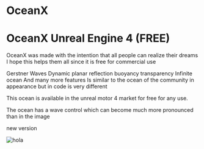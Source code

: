 # OceanX
# OceanX Unreal Engine 4 (FREE) 


OceanX was made with the intention that all people can realize their dreams I hope this helps them all since it is free for commercial use

Gerstner Waves
Dynamic planar reflection
buoyancy
transparency
Infinite ocean
And many more features
Is similar to the ocean of the community in appearance but in code is very different

This ocean is available in the unreal motor 4 market for free for any use.


The ocean has a wave control which can become much more pronounced than in the image




new version

![hola](https://user-images.githubusercontent.com/29168072/29940580-16d347aa-8e66-11e7-97d4-dcaa1239ec04.jpeg)
